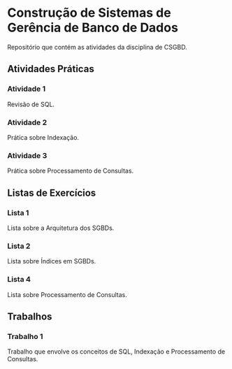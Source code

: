 # Construção de Sistemas de Gerência de Banco de Dados

Repositório que contém as atividades da disciplina de CSGBD.

## Atividades Práticas

### Atividade 1 

Revisão de SQL.

### Atividade 2

Prática sobre Indexação.

### Atividade 3 

Prática sobre Processamento de Consultas.

## Listas de Exercícios

### Lista 1

Lista sobre a Arquitetura dos SGBDs.

### Lista 2

Lista sobre Índices em SGBDs.

### Lista 4

Lista sobre Processamento de Consultas.

## Trabalhos

### Trabalho 1

Trabalho que envolve os conceitos de SQL, Indexação e Processamento de Consultas.
